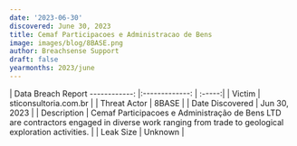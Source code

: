 ```yaml
---
date: '2023-06-30'
discovered: June 30, 2023
title: Cemaf Participacoes e Administracao de Bens
image: images/blog/8BASE.png
author: Breachsense Support
draft: false
yearmonths: 2023/june
---
```



| Data Breach Report
------------:     |:-------------:    | :-----:|
| Victim      | sticonsultoria.com.br      | 
| Threat Actor      | 8BASE      | 
| Date Discovered      | Jun 30, 2023      | 
| Description      | Cemaf Participacoes e Administração de Bens LTD are contractors engaged in diverse work ranging from trade to geological exploration activities.      | 
| Leak Size      | Unknown      | 

